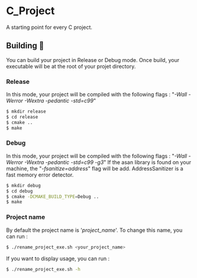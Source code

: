 # C_Project
A starting point for every C project.

## Building :hammer:

You can build your project in Release or Debug mode.
Once build, your executable will be at the root of your projet directory.

### Release

In this mode, your project will be compiled with the following flags :
"*-Wall -Werror -Wextra -pedantic -std=c99*"

```sh
$ mkdir release
$ cd release
$ cmake ..
$ make
```

### Debug

In this mode, your project will be compiled with the following flags :
"*-Wall -Werror -Wextra -pedantic -std=c99 -g3*"
If the asan library is found on your machine, the "*-fsanitize=address*" flag will be add.
AddressSanitizer is a fast memory error detector.

```sh
$ mkdir debug
$ cd debug
$ cmake -DCMAKE_BUILD_TYPE=Debug ..
$ make
```

### Project name

By default the project name is '*project_name*'.
To change this name, you can run :

```sh
$ ./rename_project_exe.sh <your_project_name>
```

If you want to display usage, you can run :

```sh
$ ./rename_project_exe.sh -h
```
